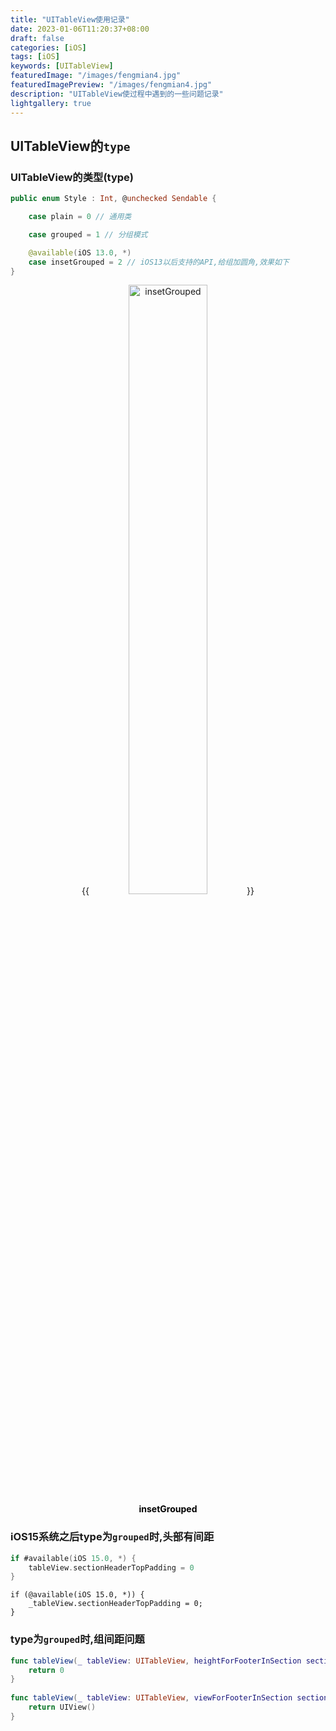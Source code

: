 ```yaml
---
title: "UITableView使用记录"
date: 2023-01-06T11:20:37+08:00
draft: false
categories: [iOS]
tags: [iOS]
keywords: [UITableView]
featuredImage: "/images/fengmian4.jpg"
featuredImagePreview: "/images/fengmian4.jpg"
description: "UITableView使过程中遇到的一些问题记录"
lightgallery: true
---
```

<!--more-->
## UITableView的`type`
### UITableView的类型(type)
```swift
public enum Style : Int, @unchecked Sendable {

    case plain = 0 // 通用类

    case grouped = 1 // 分组模式

    @available(iOS 13.0, *)
    case insetGrouped = 2 // iOS13以后支持的API,给组加圆角,效果如下
}
```

<center>
{{<image src="https://raw.githubusercontent.com/andy90s/blog-image/master/blog/images/202301062145544.png" title="insetGrouped"width="50%">}}
<div style="color:black;"> <b> insetGrouped </b>  </div>
</center>

### iOS15系统之后type为`grouped`时,头部有间距
```swift
if #available(iOS 15.0, *) {
    tableView.sectionHeaderTopPadding = 0
}
```
```objc
if (@available(iOS 15.0, *)) {
    _tableView.sectionHeaderTopPadding = 0;
}
```

### type为`grouped`时,组间距问题
```swift
func tableView(_ tableView: UITableView, heightForFooterInSection section: Int) -> CGFloat {
    return 0
}
    
func tableView(_ tableView: UITableView, viewForFooterInSection section: Int) -> UIView? {
    return UIView()
}
```





